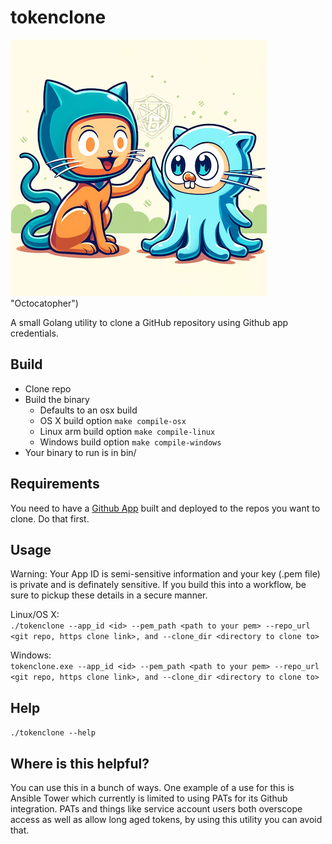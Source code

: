 # tokenclone

![Alt text](https://github.com/nwaringa/tokenclone/blob/main/assets/octocatopher.png) "Octocatopher")

A small Golang utility to clone a GitHub repository using Github app credentials.

## Build

- Clone repo
- Build the binary
    - Defaults to an osx build
    - OS X build option ```make compile-osx```    
    - Linux arm build option ```make compile-linux```   
    - Windows build option ```make compile-windows```
- Your binary to run is in bin/

## Requirements

You need to have a [Github App](https://docs.github.com/en/apps/creating-github-apps) built and deployed to the repos you want to clone. Do that first.

## Usage

Warning: Your App ID is semi-sensitive information and your key (.pem file) is private and is definately sensitive. If you build this into a workflow, be sure to pickup these details in a secure manner.

Linux/OS X:<br>
```./tokenclone --app_id <id> --pem_path <path to your pem> --repo_url <git repo, https clone link>, and --clone_dir <directory to clone to>```

Windows:<br>
```tokenclone.exe --app_id <id> --pem_path <path to your pem> --repo_url <git repo, https clone link>, and --clone_dir <directory to clone to>```

## Help

```./tokenclone --help```

## Where is this helpful?

You can use this in a bunch of ways. One example of a use for this is Ansible Tower which currently is limited to using PATs for its Github integration. PATs and things like service account users both overscope access as well as allow long aged tokens, by using this utility you can avoid that.
